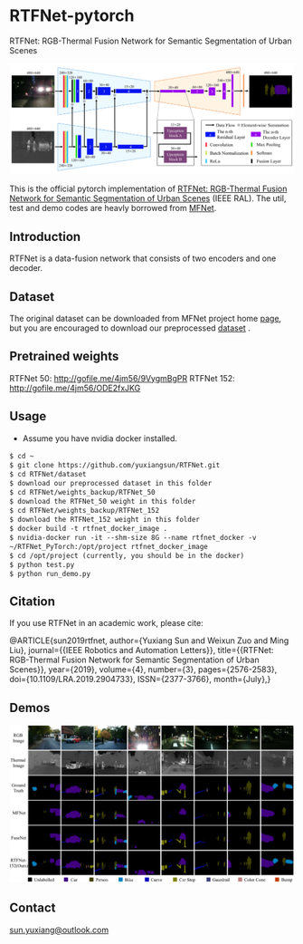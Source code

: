# RTFNet-pytorch

RTFNet: RGB-Thermal Fusion Network for Semantic Segmentation of Urban Scenes

<img src="doc/network.png" width="900px"/>
 
This is the official pytorch implementation of [RTFNet: RGB-Thermal Fusion Network for Semantic Segmentation of Urban Scenes](http://eeyxsun.people.ust.hk/docs/RAL2019_rtfnet.pdf) (IEEE RAL). The util, test and demo codes are heavly borrowed from [MFNet](https://github.com/haqishen/MFNet-pytorch).
 
## Introduction

RTFNet is a data-fusion network that consists of two encoders and one decoder.
 
## Dataset
 
The original dataset can be downloaded from MFNet project home [page](https://www.mi.t.u-tokyo.ac.jp/static/projects/mil_multispectral/), but you are encouraged to download our preprocessed [dataset](http://gofile.me/4jm56/rUAHlGwbB) .

## Pretrained weights

RTFNet 50: http://gofile.me/4jm56/9VygmBgPR
RTFNet 152: http://gofile.me/4jm56/ODE2fxJKG

## Usage

* Assume you have nvidia docker installed. 
```
$ cd ~ 
$ git clone https://github.com/yuxiangsun/RTFNet.git
$ cd RTFNet/dataset
$ download our preprocessed dataset in this folder
$ cd RTFNet/weights_backup/RTFNet_50
$ download the RTFNet_50 weight in this folder
$ cd RTFNet/weights_backup/RTFNet_152
$ download the RTFNet_152 weight in this folder
$ docker build -t rtfnet_docker_image .
$ nvidia-docker run -it --shm-size 8G --name rtfnet_docker -v ~/RTFNet_PyTorch:/opt/project rtfnet_docker_image
$ cd /opt/project (currently, you should be in the docker)
$ python test.py
$ python run_demo.py
```

## Citation

If you use RTFNet in an academic work, please cite:

@ARTICLE{sun2019rtfnet,
author={Yuxiang Sun and Weixun Zuo and Ming Liu}, 
journal={{IEEE Robotics and Automation Letters}}, 
title={{RTFNet: RGB-Thermal Fusion Network for Semantic Segmentation of Urban Scenes}}, 
year={2019}, 
volume={4}, 
number={3}, 
pages={2576-2583}, 
doi={10.1109/LRA.2019.2904733}, 
ISSN={2377-3766}, 
month={July},}

## Demos

<img src="doc/demo.png" width="900px"/>

## Contact
sun.yuxiang@outlook.com
